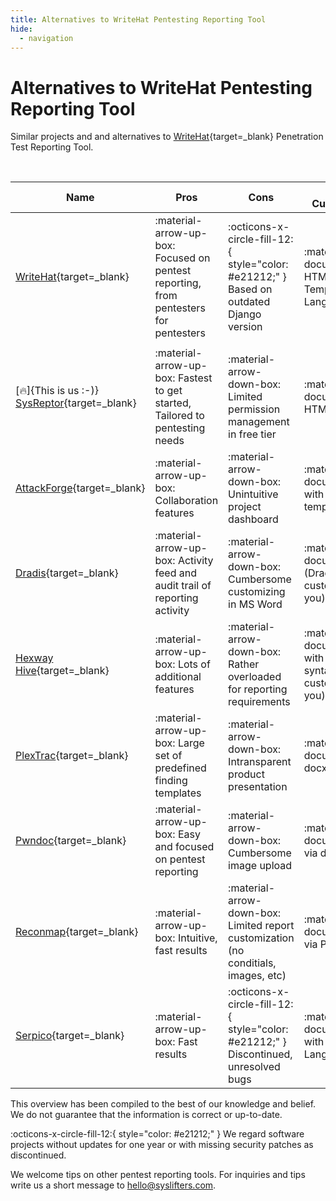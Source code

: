 ```yaml
---
title: Alternatives to WriteHat Pentesting Reporting Tool
hide:
  - navigation
---
```


# Alternatives to WriteHat Pentesting Reporting Tool


Similar projects and and alternatives to [WriteHat](https://github.com/blacklanternsecurity/writehat){target=_blank} Penetration Test Reporting Tool.


<br>

| Name | Pros | Cons | Report Customization | Costs/User/Month |
| - | - | - | - | - |
|  [WriteHat](https://github.com/blacklanternsecurity/writehat){target=_blank} | :material-arrow-up-box: Focused on pentest reporting, from pentesters for pentesters | :octicons-x-circle-fill-12:{ style="color: #e21212;" } Based on outdated Django version | :material-file-document: HTML/Django Templating Language | :material-tag: Free and Open Source |
|  |  |  |  |  |
| [:fire:]{This is us :-)} [SysReptor](https://docs.sysreptor.com){target=_blank} | :material-arrow-up-box: Fastest to get started, Tailored to pentesting needs | :material-arrow-down-box: Limited permission management in free tier | :material-file-document: HTML/CSS/VueJS | :material-tag: Free or € 70 |
|  [AttackForge](https://attackforge.com/){target=_blank} | :material-arrow-up-box: Collaboration features | :material-arrow-down-box: Unintuitive project dashboard | :material-file-document: docx with customized template tags | :material-tag: Free or $ 30 to $ 50 |
|  [Dradis](https://dradisframework.com/){target=_blank} | :material-arrow-up-box: Activity feed and audit trail of reporting activity | :material-arrow-down-box: Cumbersome customizing in MS Word | :material-file-document: docx (Dradis optionally customizes for you) | :material-tag: Free or $ 79 or $ 149 |
|  [Hexway Hive](https://hexway.io/hive/){target=_blank} | :material-arrow-up-box: Lots of additional features | :material-arrow-down-box: Rather overloaded for reporting requirements | :material-file-document: docx with jinja-like syntax (Hexway customizes for you) | :material-tag: Free or $ 78 |
|  [PlexTrac](https://plextrac.com/){target=_blank} | :material-arrow-up-box: Large set of predefined finding templates | :material-arrow-down-box: Intransparent product presentation | :material-file-document: docx/Jinja2 | :material-tag: Top secret |
|  [Pwndoc](https://github.com/pwndoc/pwndoc){target=_blank} | :material-arrow-up-box: Easy and focused on pentest reporting | :material-arrow-down-box: Cumbersome image upload | :material-file-document: docx via docxtemplater | :material-tag: Free and Open Source |
|  [Reconmap](https://github.com/reconmap/reconmap){target=_blank} | :material-arrow-up-box: Intuitive, fast results | :material-arrow-down-box: Limited report customization (no conditials, images, etc) | :material-file-document: docx via PHPWord | :material-tag: Free and Open Source |
|  [Serpico](https://github.com/SerpicoProject/Serpico){target=_blank} | :material-arrow-up-box: Fast results | :octicons-x-circle-fill-12:{ style="color: #e21212;" } Discontinued, unresolved bugs | :material-file-document: docx with custom Meta Language | :material-tag: Free and Open Source |


This overview has been compiled to the best of our knowledge and belief. We do not guarantee that the information is correct or up-to-date.

:octicons-x-circle-fill-12:{ style="color: #e21212;" } We regard software projects without updates for one year or with missing security patches as discontinued.

We welcome tips on other pentest reporting tools.
For inquiries and tips write us a short message to hello@syslifters.com.

